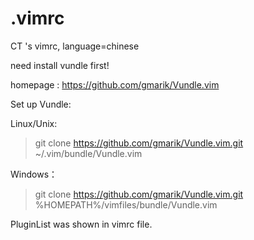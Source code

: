 # .vimrc
CT 's vimrc, language=chinese

need install vundle first!

homepage : https://github.com/gmarik/Vundle.vim

Set up Vundle:

Linux/Unix:

>git clone https://github.com/gmarik/Vundle.vim.git ~/.vim/bundle/Vundle.vim

Windows：

>git clone https://github.com/gmarik/Vundle.vim.git %HOMEPATH%/vimfiles/bundle/Vundle.vim

PluginList was shown in vimrc file.

